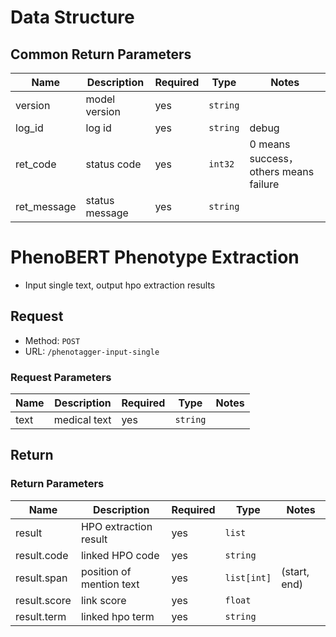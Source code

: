 # Data Structure
## Common Return Parameters
| Name         | Description    | Required | Type        | Notes                               |
| ------ |----------------|----------| ------ |-------------------------------------|
| version      | model version  | yes      | `string`    |                                     |
| log_id       | log id         | yes      | `string`    | debug                               |
| ret_code | status code    | yes      | `int32` | 0 means success，others means failure |
| ret_message | status message | yes      | `string` |                                     |

# PhenoBERT Phenotype Extraction
- Input single text, output hpo extraction results

## Request
- Method: `POST`
- URL: `/phenotagger-input-single`

### Request Parameters
| Name | Description  | Required | Type     | Notes |
|------|--------------|----------|----------|-------|
| text | medical text | yes      | `string` |       |

## Return
### Return Parameters
| Name         | Description              | Required | Type        | Notes        |
|--------------|--------------------------|----------|-------------|--------------|
| result       | HPO extraction result    | yes      | `list`      |              |
| result.code  | linked HPO code          | yes      | `string`    |              |
| result.span  | position of mention text | yes      | `list[int]` | (start, end) |
| result.score | link score               | yes      | `float`     |              |
| result.term  | linked hpo term          | yes      | `string`    |              |
